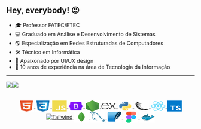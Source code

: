 ## Hey, everybody! :wink:

- :mortar_board: Professor FATEC/ETEC
- :computer: Graduado em Análise e Desenvolvimento de Sistemas
- :earth_americas: Especialização em Redes Estruturadas de Computadores
- :hammer_and_wrench: Técnico em Informática
- :purple_heart: Apaixonado por UI/UX design
- :angel: 10 anos de experiência na área de Tecnologia da Informação
<hr>
<div>
  <a href="https://github.com/maxxdiego"><img height="180em"   align="center" src="https://github-readme-stats.vercel.app/api?username=maxxdiego&theme=react&show_icons=true"/><img height="180em"  align="center" src="https://github-readme-stats.vercel.app/api/top-langs/?username=maxxdiego&layout=compact&langs_count=7&theme=react"/>
</div>
 <br>
<div  align="center"> 
  <div style="display: inline_block"><br>
    <img align="center" alt="HTML" height="30" width="40" src="https://raw.githubusercontent.com/devicons/devicon/master/icons/html5/html5-original.svg">
    <img align="center" alt="CSS" height="30" width="40" src="https://raw.githubusercontent.com/devicons/devicon/master/icons/css3/css3-original.svg">
    <img align="center" alt="JS" height="30" width="40" src="https://raw.githubusercontent.com/devicons/devicon/master/icons/javascript/javascript-plain.svg">
    <img align="center" alt="Bootstrap" height="30" width="40" src="https://raw.githubusercontent.com/devicons/devicon/master/icons/bootstrap/bootstrap-original.svg">
    <img align="center" alt="NodeJs" height="30" width="40" src="https://raw.githubusercontent.com/devicons/devicon/master/icons/nodejs/nodejs-original.svg">
    <img align="center" alt="Express" height="30" width="40" src="https://raw.githubusercontent.com/devicons/devicon/master/icons/express/express-original.svg">
    <img align="center" alt="Python" height="30" width="40" src="https://raw.githubusercontent.com/devicons/devicon/master/icons/python/python-original.svg">
    <img align="center" alt="Flask" height="30" width="40" src="https://raw.githubusercontent.com/devicons/devicon/master/icons/flask/flask-original.svg">
    <img align="center" alt="React" height="30" width="40" src="https://raw.githubusercontent.com/devicons/devicon/master/icons/react/react-original.svg">
    <img align="center" alt="Typescript" height="30" width="40" src="https://raw.githubusercontent.com/devicons/devicon/master/icons/typescript/typescript-original.svg">
    <img align="center" alt="Tailwind" height="30" width="40" src="https://raw.githubusercontent.com/devicons/devicon/master/icons/tailwind/tailwind-original.svg">
    <img align="center" alt="MongoDB" height="30" width="40" src="https://raw.githubusercontent.com/devicons/devicon/master/icons/mongodb/mongodb-original.svg">
    <img align="center" alt="MySQL" height="30" width="40" src="https://raw.githubusercontent.com/devicons/devicon/master/icons/mysql/mysql-original.svg">
    <img align="center" alt="SQLite" height="30" width="40" src="https://raw.githubusercontent.com/devicons/devicon/master/icons/sqlite/sqlite-original.svg">
    <img align="center" alt="Figma" height="30" width="40" src="https://raw.githubusercontent.com/devicons/devicon/master/icons/figma/figma-original.svg">
    <img align="center" alt="Docker" height="30" width="40" src="https://raw.githubusercontent.com/devicons/devicon/master/icons/docker/docker-original.svg">
</div>
  <br> 
</div>
<!--[![readme](https://github-readme-stats.vercel.app/api/pin/?username=maxxdiego&repo=maxxdiego&theme=react)](https://github.com/maxxdiego/maxxdiego)-->
